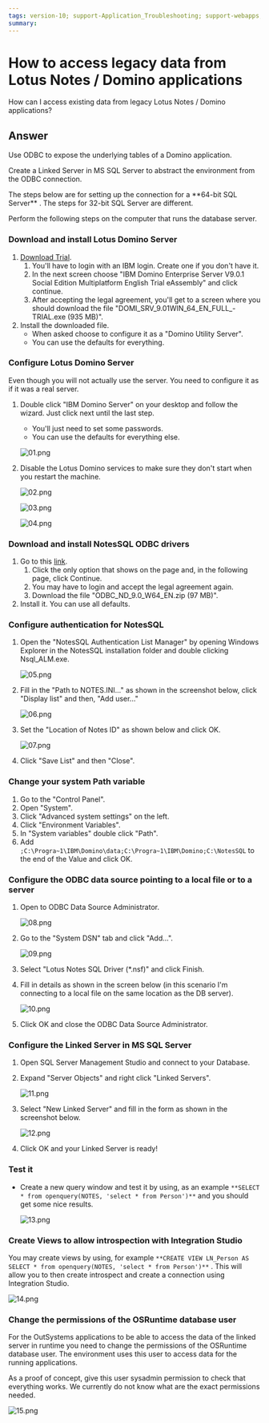 ```yaml
---
tags: version-10; support-Application_Troubleshooting; support-webapps; lotus notes; domino;
summary: 
---
```


# How to access legacy data from Lotus Notes / Domino applications

How can I access existing data from legacy Lotus Notes / Domino applications?

## Answer

Use ODBC to expose the underlying tables of a Domino application.

Create a Linked Server in MS SQL Server to abstract the environment from the ODBC connection.

<div class="info" markdown="1">
The steps below are for setting up the connection for a **64-bit SQL Server** . The steps for 32-bit SQL Server are different.
</div>

Perform the following steps on the computer that runs the database server.

### Download and install Lotus Domino Server

1. [Download Trial](http://www.ibm.com/developerworks/downloads/ls/lsndad/). 
    1. You'll have to login with an IBM login. Create one if you don't have it. 
    1. In the next screen choose "IBM Domino Enterprise Server V9.0.1 Social Edition Multiplatform English Trial eAssembly" and click continue. 
    1. After accepting the legal agreement, you'll get to a screen where you should download the file "DOMI_SRV_9.01WIN_64_EN_FULL_-TRIAL.exe (935 MB)". 
1. Install the downloaded file. 
    * When asked choose to configure it as a "Domino Utility Server". 
    * You can use the defaults for everything. 

### Configure Lotus Domino Server

Even though you will not actually use the server. You need to configure it as if it was a real server.

1. Double click "IBM Domino Server" on your desktop and follow the wizard. Just click next until the last step. 
    * You'll just need to set some passwords. 
    * You can use the defaults for everything else. 

    ![01.png](images/01.png)

1. Disable the Lotus Domino services to make sure they don't start when you restart the machine. 

    ![02.png](images/02.png)

    ![03.png](images/03.png)

    ![04.png](images/04.png)

### Download and install NotesSQL ODBC drivers

1. Go to this [link](http://www14.software.ibm.com/webapp/download/nochargesearch.jsp?cat=&q0=&pf=&k=ALL&pn=&pid=&rs=&S_TACT=104CBW71&status=Active&S_CMP=&b=&sr=1&q=IBM+ODBC+Driver+for+Notes%2FDomino&ibm-search.x=0&ibm-search.y=0).
    1. Click the only option that shows on the page and, in the following page, click Continue. 
    1. You may have to login and accept the legal agreement again. 
    1. Download the file "ODBC_ND_9.0_W64_EN.zip (97 MB)". 
1. Install it. You can use all defaults. 

### Configure authentication for NotesSQL

1. Open the "NotesSQL Authentication List Manager" by opening Windows Explorer in the NotesSQL installation folder and double clicking Nsql_ALM.exe. 

    ![05.png](images/05.png)

1. Fill in the "Path to NOTES.INI..." as shown in the screenshot below, click "Display list" and then, "Add user..." 

    ![06.png](images/06.png)

1. Set the "Location of Notes ID" as shown below and click OK. 

    ![07.png](images/07.png)

1. Click "Save List" and then "Close". 

### Change your system Path variable

1. Go to the "Control Panel". 
1. Open "System". 
1. Click "Advanced system settings" on the left. 
1. Click "Environment Variables". 
1. In "System variables" double click "Path". 
1. Add `;C:\Progra~1\IBM\Domino\data;C:\Progra~1\IBM\Domino;C:\NotesSQL` to the end of the Value and click OK. 

### Configure the ODBC data source pointing to a local file or to a server

1. Open to ODBC Data Source Administrator. 

    ![08.png](images/08.png)

1. Go to the "System DSN" tab and click "Add...". 

    ![09.png](images/09.png)

1. Select "Lotus Notes SQL Driver (*.nsf)" and click Finish. 
1. Fill in details as shown in the screen below (in this scenario I'm connecting to a local file on the same location as the DB server). 

    ![10.png](images/10.png)

1. Click OK and close the ODBC Data Source Administrator. 

### Configure the Linked Server in MS SQL Server

1. Open SQL Server Management Studio and connect to your Database. 
1. Expand "Server Objects" and right click "Linked Servers". 

    ![11.png](images/11.png)

1. Select "New Linked Server" and fill in the form as shown in the screenshot below. 

    ![12.png](images/12.png)

1. Click OK and your Linked Server is ready! 

### Test it

* Create a new query window and test it by using, as an example `**SELECT * from openquery(NOTES, 'select * from Person')**` and you should get some nice results. 

    ![13.png](images/13.png)

### Create Views to allow introspection with Integration Studio

You may create views by using, for example `**CREATE VIEW LN_Person AS SELECT * from openquery(NOTES, 'select * from Person')**` . This will allow you to then create introspect and create a connection using Integration Studio.

![14.png](images/14.png)

### Change the permissions of the OSRuntime database user

For the OutSystems applications to be able to access the data of the linked server in runtime you need to change the permissions of the OSRuntime database user. The environment uses this user to access data for the running applications.

As a proof of concept, give this user sysadmin permission to check that everything works. We currently do not know what are the exact permissions needed.

![15.png](images/15.png)

